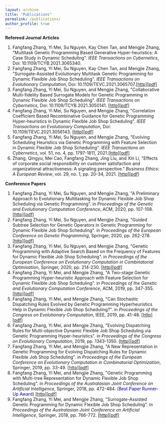 ```yaml
---
layout: archive
title: "Publications"
permalink: /publications/
author_profile: true
---
```


**Refereed Journal Articles**
1. Fangfang Zhang, Yi Mei, Su Nguyen, Kay Chen Tan, and Mengjie Zhang, "Multitask Genetic Programming Based Generative Hyper-heuristics: A Case Study in Dynamic Scheduling". <i>IEEE Transactions on Cybernetics</i>, Doi: 10.1109/TCYB.2021.3065340.
2. Fangfang Zhang, Yi Mei, Su Nguyen, Kay Chen Tan, and Mengjie Zhang, "Surrogate-Assisted Evolutionary Multitask Genetic Programming for Dynamic Flexible Job Shop Scheduling". <i>IEEE Transactions on Evolutionary Computation</i>, Doi: 10.1109/TEVC.2021.3065707.[[http]](https://ieeexplore.ieee.org/document/9377470)[[pdf]](https://github.com/fangfang-zhang/fangfang-zhang.github.io/blob/master/files/2021-TEVC-SurrogateMultitask.PDF)
3. Fangfang Zhang, Yi Mei, Su Nguyen, and Mengjie Zhang, "Collaborative Multi-fidelity Based Surrogate Models for Genetic Programming in Dynamic Flexible Job Shop Scheduling". <i>IEEE Transactions on Cybernetics</i>, Doi: 10.1109/TCYB.2021.3050141. [[http]](https://ieeexplore.ieee.org/document/9345417)[[pdf]](https://github.com/fangfang-zhang/fangfang-zhang.github.io/blob/master/files/2021-TCYB-MultifidelitySurrogate.PDF)
4. Fangfang Zhang, Yi Mei, Su Nguyen, and Mengjie Zhang, "Correlation Coefficient Based Recombinative Guidance for Genetic Programming Hyper-heuristics in Dynamic Flexible Job Shop Scheduling". <i>IEEE Transactions on Evolutionary Computation</i>, Doi: 10.1109/TEVC.2021.3056143. [[http]](https://ieeexplore.ieee.org/document/9344816)[[pdf]](https://github.com/fangfang-zhang/fangfang-zhang.github.io/blob/master/files/2021-TEVC-Crossover.pdf)
5. Fangfang Zhang, Yi Mei, Su Nguyen, and Mengjie Zhang, "Evolving Scheduling Heuristics via Genetic Programming with Feature Selection in Dynamic Flexible Job Shop Scheduling". <i>IEEE Transactions on Cybernetics</i>, vol. 51, no. 4, pp. 1797-1811, 2021.[[http]](https://ieeexplore.ieee.org/document/9234005)[[pdf]](https://github.com/fangfang-zhang/fangfang-zhang.github.io/blob/master/files/2021-TCYB-FeatureSelection.pdf)
6. Zhang, Qingyu, Mei Cao, Fangfang Zhang, Jing Liu, and Xin Li, "Effects of corporate social responsibility on customer satisfaction and organizational attractiveness: A signaling perspective." <i>Business Ethics: A European Review</i>, vol. 29, no. 1, pp. 20-34, 2021. [[http]](https://onlinelibrary.wiley.com/doi/pdf/10.1111/beer.12243)[[pdf]](https://github.com/fangfang-zhang/fangfang-zhang.github.io/blob/master/files/2019-BusinessEthics-SocialResponsibility.pdf)

**Conference Papers**
1. Fangfang Zhang, Yi Mei, Su Nguyen, and Mengjie Zhang, "A Preliminary Approach to Evolutionary Multitasking for Dynamic Flexible Job Shop Scheduling via Genetic Programming". in <i>Proceedings of the Genetic and Evolutionary Computation Conference</i>, ACM, 2020, pp. 107-108. [[http]](https://dl.acm.org/doi/10.1145/3377929.3389934)[[pdf]]()
2. Fangfang Zhang, Yi Mei, Su Nguyen, and Mengjie Zhang, "Guided Subtree Selection for Genetic Operators in Genetic Programming for Dynamic Flexible Job Shop Scheduling". in <i>Proceedings of the European Conference on Genetic Programming</i>, Springer, 2020, pp. 262-278. [[http]](https://link.springer.com/chapter/10.1007/978-3-030-44094-7_17)[[pdf]]()
3. Fangfang Zhang, Yi Mei, Su Nguyen, and Mengjie Zhang, "Genetic Programming with Adaptive Search Based on the Frequency of Features for Dynamic Flexible Job Shop Scheduling". in <i>Proceedings of the European Conference on Evolutionary Computation in Combinatorial Optimisation</i>, Springer, 2020, pp. 214-230. [[http]](https://link.springer.com/chapter/10.1007%2F978-3-030-43680-3_14)[[pdf]]()
4. Fangfang Zhang, Yi Mei, and Mengjie Zhang, "A Two-stage Genetic Programming Hyper-heuristic Approach with Feature Selection for Dynamic Flexible Job Shop Scheduling". in <i>Proceedings of the Genetic and Evolutionary Computation Conference</i>, ACM, 2019, pp. 347-355. [[http]](https://dl.acm.org/doi/10.1145/3321707.3321790)[[pdf]]()
5. Fangfang Zhang, Yi Mei, and Mengjie Zhang, "Can Stochastic Dispatching Rules Evolved by Genetic Programming Hyperheuristics Help in Dynamic Flexible Job Shop Scheduling?". in <i>Proceedings of the Congress on Evolutionary Computation</i>, IEEE, 2019, pp. 41-48. [[http]](https://ieeexplore.ieee.org/document/8790030)[[pdf]]()
6. Fangfang Zhang, Yi Mei, and Mengjie Zhang, "Evolving Dispatching Rules for Multi-objective Dynamic Flexible Job Shop Scheduling via Genetic Programming Hyper-heuristics". in <i>Proceedings of the Congress on Evolutionary Computation</i>, 2019, pp. 1343-1350. [[http]](https://ieeexplore.ieee.org/document/8790112)[[pdf]]()
7. Fangfang Zhang, Yi Mei, and Mengjie Zhang, "A New Representation in Genetic Programming for Evolving Dispatching Rules for Dynamic Flexible Job Shop Scheduling". in <i>Proceedings of the European Conference on Evolutionary Computation in Combinatorial Optimization</i>, Springer, 2019, pp. 33-49. [[http]](https://link.springer.com/chapter/10.1007/978-3-030-16711-0_3)[[pdf]]() 
8. Fangfang Zhang, Yi Mei, and Mengjie Zhang, "Genetic Programming with Multi-tree Representation for Dynamic Flexible Job Shop Scheduling". in <i>Proceedings of the Australasian Joint Conference on Artificial Intelligence</i>, Springer, 2018, pp. 472-484. (<span style="color: #0000a0">Best Paper Runner-Up Award</span>) [[http]](https://link.springer.com/chapter/10.1007/978-3-030-03991-2_43)[[pdf]]()
9. Fangfang Zhang, Yi Mei, and Mengjie Zhang, "Surrogate-Assisted Genetic Programming for Dynamic Flexible Job Shop Scheduling". in <i>Proceedings of the Australasian Joint Conference on Artificial Intelligence</i>, Springer, 2018, pp. 766-772. [[http]](https://link.springer.com/chapter/10.1007/978-3-030-03991-2_69)[[pdf]]()
